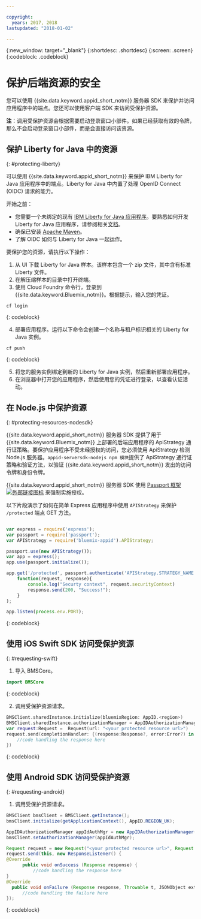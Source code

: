```yaml
---

copyright:
  years: 2017, 2018
lastupdated: "2018-01-02"

---
```

{:new_window: target="_blank"}
{:shortdesc: .shortdesc}
{:screen: .screen}
{:codeblock: .codeblock}


# 保护后端资源的安全

您可以使用 {{site.data.keyword.appid_short_notm}} 服务器 SDK 来保护并访问应用程序中的端点。您还可以使用客户端 SDK 来访问受保护资源。

**注**：调用受保护资源会根据需要启动登录窗口小部件。如果已经获取有效的令牌，那么不会启动登录窗口小部件，而是会直接访问该资源。

## 保护 Liberty for Java 中的资源
{: #protecting-liberty}

可以使用 {{site.data.keyword.appid_short_notm}} 来保护 IBM Liberty for Java 应用程序中的端点。Liberty for Java 中内置了处理 OpenID Connect (OIDC) 请求的能力。

开始之前：
* 您需要一个未绑定的现有 [IBM Liberty for Java 应用程序](https://console.bluemix.net/catalog/starters/liberty-for-java)。要熟悉如何开发 Liberty for Java 应用程序，请参阅相关[文档](/docs/runtimes/liberty/index.html)。
* 确保已安装 [Apache Maven](https://maven.apache.org/download.cgi)。
* 了解 OIDC 如何与 Liberty for Java 一起运作。

要保护您的资源，请执行以下操作：

1. 从 UI 下载 Liberty for Java 样本。该样本包含一个 zip 文件，其中含有标准 Liberty 文件。
2. 在解压缩样本的目录中打开终端。
3. 使用 Cloud Foundry 命令行，登录到 {{site.data.keyword.Bluemix_notm}}。根据提示，输入您的凭证。

  ```
  cf login
  ```
  {: codeblock}

4. 部署应用程序。运行以下命令会创建一个名称与租户标识相关的 Liberty for Java 实例。

  ```
  cf push
  ```
  {: codeblock}

5. 将您的服务实例绑定到新的 Liberty for Java 实例，然后重新部署应用程序。
6. 在浏览器中打开您的应用程序，然后使用您的凭证进行登录，以查看认证活动。

## 在 Node.js 中保护资源
{: #protecting-resources-nodesdk}

{{site.data.keyword.appid_short_notm}} 服务器 SDK 提供了用于 {{site.data.keyword.Bluemix_notm}} 上部署的后端应用程序的 ApiStrategy 通行证策略。要保护应用程序不受未经授权的访问，您必须使用 ApiStrategy 检测 Node.js 服务器。`appid-serversdk-nodejs npm 模块`提供了 ApiStrategy 通行证策略和验证方法，以验证 {{site.data.keyword.appid_short_notm}} 发出的访问令牌和身份令牌。

{{site.data.keyword.appid_short_notm}} 服务器 SDK 使用 <a href="http://passportjs.org/" target="_blank">Passport 框架 <img src="../../icons/launch-glyph.svg" alt="外部链接图标"></a> 来强制实施授权。

以下片段演示了如何在简单 Express 应用程序中使用 `APIStrategy` 来保护 `/protected` 端点 GET 方法。

  ```JavaScript

var express = require('express');
  var passport = require('passport');
  var APIStrategy = require('bluemix-appid').APIStrategy;

  passport.use(new APIStrategy());
  var app = express();
  app.use(passport.initialize());

  app.get('/protected', passport.authenticate('APIStrategy.STRATEGY_NAME', {session: false }),
      function(request, response){
          console.log("Securty context", request.securityContext)    
          response.send(200, "Success!");
      }
  );

  app.listen(process.env.PORT);
```
  {: codeblock}


## 使用 iOS Swift SDK 访问受保护资源
{: #requesting-swift}

1. 导入 BMSCore。

  ```swift
  import BMSCore
  ```
  {: codeblock}

2. 调用受保护资源请求。

  ```swift
  BMSClient.sharedInstance.initialize(bluemixRegion: AppID.<region>)
  BMSClient.sharedInstance.authorizationManager = AppIDAuthorizationManager(appid:AppID.sharedInstance)
  var request:Request =  Request(url: "<your protected resource url>")
  request.send(completionHandler: {(response:Response?, error:Error?) in
      //code handling the response here
  })
  ```
  {: codeblock}


## 使用 Android SDK 访问受保护资源
{: #requesting-android}

1. 调用受保护资源请求。

  ```java
  BMSClient bmsClient = BMSClient.getInstance();
  bmsClient.initialize(getApplicationContext(), AppID.REGION_UK);

  AppIDAuthorizationManager appIdAuthMgr = new AppIDAuthorizationManager(AppID.getInstance())
  bmsClient.setAuthorizationManager(appIdAuthMgr);

  Request request = new Request("<your protected resource url>", Request.GET);
  request.send(this, new ResponseListener() {
  @Override
		public void onSuccess (Response response) {
			//code handling the response here
  }
  @Override
	public void onFailure (Response response, Throwable t, JSONObject extendedInfo) {
		//code handling the failure here
  });
  ```
  {: codeblock}
